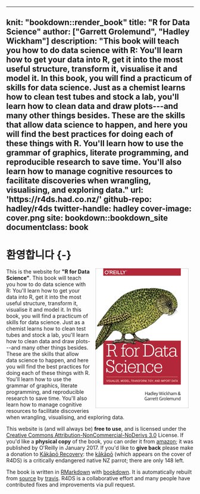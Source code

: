 
---
knit: "bookdown::render_book"
title: "R for Data Science"
author: ["Garrett Grolemund", "Hadley Wickham"]
description: "This book will teach you how to do data science with R: You'll learn how to get your data into R, get it into the most useful structure, transform it, visualise it and model it. In this book, you will find a practicum of skills for data science. Just as a chemist learns how to clean test tubes and stock a lab, you'll learn how to clean data and draw plots---and many other things besides. These are the skills that allow data science to happen, and here you will find the best practices for doing each of these things with R. You'll learn how to use the grammar of graphics, literate programming, and reproducible research to save time. You'll also learn how to manage cognitive resources to facilitate discoveries when wrangling, visualising, and exploring data."
url: 'https\://r4ds.had.co.nz/'
github-repo: hadley/r4ds
twitter-handle: hadley
cover-image: cover.png
site: bookdown::bookdown_site
documentclass: book
---

# 환영합니다 {-} 

<a href="http://amzn.to/2aHLAQ1"><img src="cover.png" width="250" height="375" alt="Cover image" align="right" style="margin: 0 1em 0 1em" /></a> This is the website for __"R for Data Science"__. This book will teach you how to do data science with R: You'll learn how to get your data into R, get it into the most useful structure, transform it, visualise it and model it. In this book, you will find a practicum of skills for data science. Just as a chemist learns how to clean test tubes and stock a lab, you'll learn how to clean data and draw plots---and many other things besides. These are the skills that allow data science to happen, and here you will find the best practices for doing each of these things with R. You'll learn how to use the grammar of graphics, literate programming, and reproducible research to save time. You'll also learn how to manage cognitive resources to facilitate discoveries when wrangling, visualising, and exploring data. 

This website is (and will always be) __free to use__, and is licensed under the [Creative Commons Attribution-NonCommercial-NoDerivs 3.0](http://creativecommons.org/licenses/by-nc-nd/3.0/us/) License.  If you'd like a __physical copy__ of the book, you can order it from [amazon](http://amzn.to/2aHLAQ1); it was published by O'Reilly in January 2017. If you'd like to __give back__
please make a donation to [Kākāpō Recovery](https://www.doc.govt.nz/kakapo-donate): the [kākāpō](https://www.youtube.com/watch?v=9T1vfsHYiKY) (which appears on the cover of R4DS) is a critically endangered native NZ parrot; there are only 148 left.

The book is written in [RMarkdown](https://rmarkdown.rstudio.com) with [bookdown](https://bookdown.org). It is automatically rebuilt from [source](https://github.com/hadley/r4ds) by [travis](http://travis-ci.org/). R4DS is a collaborative effort and many people have contributed fixes and improvements via pull request. 
